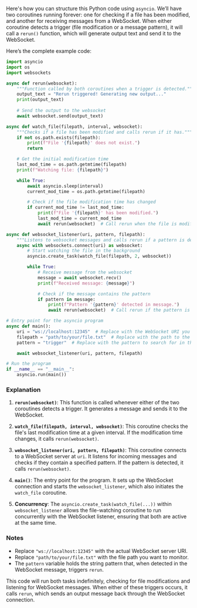 Here's how you can structure this Python code using `asyncio`. We’ll have two coroutines running forever: one for checking if a file has been modified, and another for receiving messages from a WebSocket. When either coroutine detects a trigger (file modification or a message pattern), it will call a `rerun()` function, which will generate output text and send it to the WebSocket.

Here’s the complete example code:

```python
import asyncio
import os
import websockets

async def rerun(websocket):
    """Function called by both coroutines when a trigger is detected."""
    output_text = "Rerun triggered! Generating new output..."
    print(output_text)
    
    # Send the output to the websocket
    await websocket.send(output_text)

async def watch_file(filepath, interval, websocket):
    """Checks if a file has been modified and calls rerun if it has."""
    if not os.path.exists(filepath):
        print(f"File '{filepath}' does not exist.")
        return

    # Get the initial modification time
    last_mod_time = os.path.getmtime(filepath)
    print(f"Watching file: {filepath}")

    while True:
        await asyncio.sleep(interval)
        current_mod_time = os.path.getmtime(filepath)

        # Check if the file modification time has changed
        if current_mod_time != last_mod_time:
            print(f"File '{filepath}' has been modified.")
            last_mod_time = current_mod_time
            await rerun(websocket)  # Call rerun when the file is modified

async def websocket_listener(uri, pattern, filepath):
    """Listens to websocket messages and calls rerun if a pattern is detected."""
    async with websockets.connect(uri) as websocket:
        # Start watching the file in the background
        asyncio.create_task(watch_file(filepath, 2, websocket))

        while True:
            # Receive message from the websocket
            message = await websocket.recv()
            print(f"Received message: {message}")

            # Check if the message contains the pattern
            if pattern in message:
                print(f"Pattern '{pattern}' detected in message.")
                await rerun(websocket)  # Call rerun if the pattern is detected

# Entry point for the asyncio program
async def main():
    uri = "ws://localhost:12345"  # Replace with the WebSocket URI you want to connect to
    filepath = "path/to/your/file.txt"  # Replace with the path to the file to watch
    pattern = "trigger"  # Replace with the pattern to search for in the messages

    await websocket_listener(uri, pattern, filepath)

# Run the program
if __name__ == "__main__":
    asyncio.run(main())
```

### Explanation

1. **`rerun(websocket)`**: This function is called whenever either of the two coroutines detects a trigger. It generates a message and sends it to the WebSocket.

2. **`watch_file(filepath, interval, websocket)`**: This coroutine checks the file's last modification time at a given interval. If the modification time changes, it calls `rerun(websocket)`.

3. **`websocket_listener(uri, pattern, filepath)`**: This coroutine connects to a WebSocket server at `uri`. It listens for incoming messages and checks if they contain a specified pattern. If the pattern is detected, it calls `rerun(websocket)`.

4. **`main()`**: The entry point for the program. It sets up the WebSocket connection and starts the `websocket_listener`, which also initiates the `watch_file` coroutine.

5. **Concurrency**: The `asyncio.create_task(watch_file(...))` within `websocket_listener` allows the file-watching coroutine to run concurrently with the WebSocket listener, ensuring that both are active at the same time.

### Notes

- Replace `"ws://localhost:12345"` with the actual WebSocket server URI.
- Replace `"path/to/your/file.txt"` with the file path you want to monitor.
- The `pattern` variable holds the string pattern that, when detected in the WebSocket message, triggers `rerun`.
  
This code will run both tasks indefinitely, checking for file modifications and listening for WebSocket messages. When either of these triggers occurs, it calls `rerun`, which sends an output message back through the WebSocket connection.
